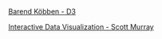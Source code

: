 [Barend Köbben - D3](https://kartoweb.itc.nl/courses/D3exercise/index.html)

[Interactive Data Visualization - Scott Murray](http://chimera.labs.oreilly.com/books/1230000000345/index.html)   
